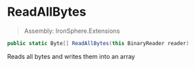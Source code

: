 ﻿

# ReadAllBytes

> Assembly: IronSphere.Extensions

```csharp
public static Byte[] ReadAllBytes(this BinaryReader reader)
```

Reads all bytes and writes them into an array

